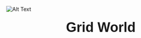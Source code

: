 ![Alt Text](https://raw.githubusercontent.com/AlexisRodriguezCS/GridWord/blob/main/Images/Grid.jpg)

  <h1 style="font-family: Arial, sans-serif; font-size: 36px; margin-top: 20px; text-align: center;">Grid World</h1
